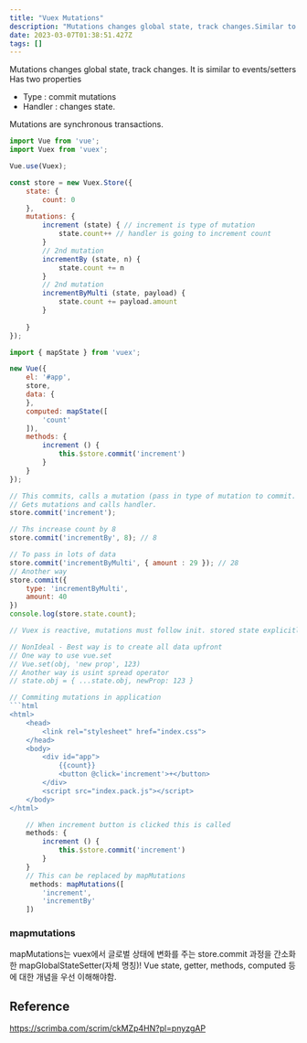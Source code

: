 ```yaml
---
title: "Vuex Mutations"
description: "Mutations changes global state, track changes.Similar to eventssettersHave type  commit mutations and Handler  changes state.Mutations must be sync"
date: 2023-03-07T01:38:51.427Z
tags: []
---
```


Mutations changes global state, track changes.
It is similar to events/setters
Has two properties
- Type : commit mutations 
- Handler : changes state.

Mutations are synchronous transactions. 

```js
import Vue from 'vue';
import Vuex from 'vuex';

Vue.use(Vuex);

const store = new Vuex.Store({
    state: {
        count: 0
    },
    mutations: {
        increment (state) { // increment is type of mutation
            state.count++ // handler is going to increment count
        }
        // 2nd mutation
        incrementBy (state, n) {
            state.count += n
        }
        // 2nd mutation
        incrementByMulti (state, payload) {
            state.count += payload.amount
        }
        
    }
});

import { mapState } from 'vuex';

new Vue({ 
    el: '#app',
    store,
    data: {
    },
    computed: mapState([
        'count'
    ]),
    methods: {
        increment () {
            this.$store.commit('increment')
        }
    }
});

// This commits, calls a mutation (pass in type of mutation to commit.
// Gets mutations and calls handler.
store.commit('increment');

// Ths increase count by 8
store.commit('incrementBy', 8); // 8

// To pass in lots of data 
store.commit('incrementByMulti', { amount : 29 }); // 28
// Another way
store.commit({
    type: 'incrementByMulti',
    amount: 40
})
console.log(store.state.count);

// Vuex is reactive, mutations must follow init. stored state explicitly.

// NonIdeal - Best way is to create all data upfront
// One way to use vue.set
// Vue.set(obj, 'new prop', 123)
// Another way is usint spread operator
// state.obj = { ...state.obj, newProp: 123 }

// Commiting mutations in application 
```html
<html>
    <head>
        <link rel="stylesheet" href="index.css">
    </head>
    <body>
        <div id="app">
            {{count}}
            <button @click='increment'>+</button>
        </div>
        <script src="index.pack.js"></script>
    </body>
</html>
```
```js
	// When increment button is clicked this is called 
    methods: {
        increment () {
            this.$store.commit('increment')
        }
    }
    // This can be replaced by mapMutations
     methods: mapMutations([
        'increment',
        'incrementBy'
    ])
```

### mapmutations
mapMutations는 vuex에서 글로벌 상태에 변화를 주는 store.commit 과정을 간소화한 mapGlobalStateSetter(자체 명칭)!
Vue state, getter, methods, computed 등에 대한 개념을 우선 이해해야함. 


## Reference
https://scrimba.com/scrim/ckMZp4HN?pl=pnyzgAP
